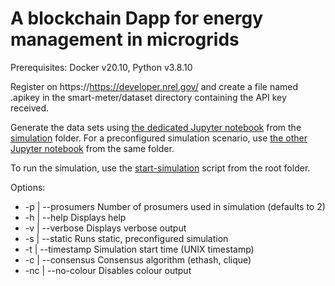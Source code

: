 # A blockchain Dapp for energy management in microgrids

Prerequisites: Docker v20.10, Python v3.8.10

Register on https://https://developer.nrel.gov/ and create a file named .apikey in the smart-meter/dataset directory containing the API key received.

Generate the data sets using [the dedicated Jupyter notebook](simulation/load_dataset.ipynb) from the [simulation](simulation/) folder.
For a preconfigured simulation scenario, use [the other Jupyter notebook](simulation/static_simulation.ipynb) from the same folder.

To run the simulation, use the [start-simulation](start-simulation.py) script from the root folder.

Options:
-    -p  | --prosumers             Number of prosumers used in simulation (defaults to 2)
-    -h  | --help                  Displays help
-    -v  | --verbose               Displays verbose output
-    -s  | --static                Runs static, preconfigured simulation
-    -t  | --timestamp             Simulation start time (UNIX timestamp)
-    -c  | --consensus             Consensus algorithm (ethash, clique)
-   -nc | --no-colour             Disables colour output

